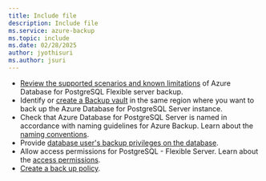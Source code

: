 ```yaml
---
title: Include file
description: Include file
ms.service: azure-backup
ms.topic: include
ms.date: 02/28/2025
author: jyothisuri
ms.author: jsuri
---
```




- [Review the supported scenarios and known limitations](../articles/backup/backup-azure-database-postgresql-flex-support-matrix.md) of Azure Database for PostgreSQL Flexible server backup.
- Identify or [create a Backup vault](../articles/backup/create-manage-backup-vault.md#create-a-backup-vault) in the same region where you want to back up the Azure Database for PostgreSQL Server instance.
- Check that Azure Database for PostgreSQL Server is named in accordance with naming guidelines for Azure Backup. Learn about the [naming conventions](/previous-versions/azure/postgresql/single-server/tutorial-design-database-using-azure-portal#create-an-azure-database-for-postgresql).
- Provide [database user's backup privileges on the database](../articles/backup/backup-azure-database-postgresql-overview.md#database-users-backup-privileges-on-the-database).
- Allow access permissions for PostgreSQL - Flexible Server. Learn about the [access permissions](../articles/backup/backup-azure-database-postgresql-overview.md#access-permissions-on-the-azure-postgresql-server).
- [Create a back up policy](../articles/backup/quick-backup-postgresql-flexible-server-portal.md).
